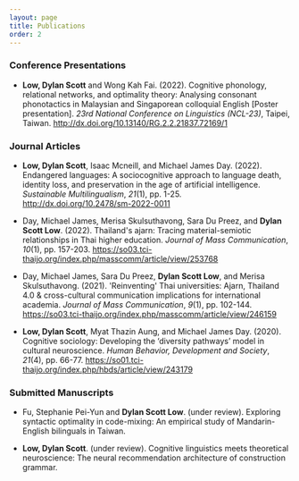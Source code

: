 ```yaml
---
layout: page
title: Publications
order: 2
---
```


### Conference Presentations

* <p class="citation-list"><b>Low, Dylan Scott</b> and Wong Kah Fai. (2022). Cognitive phonology, relational networks, and optimality theory: Analysing consonant phonotactics in Malaysian and Singaporean colloquial English [Poster presentation]. <i>23rd National Conference on Linguistics (NCL-23)</i>, Taipei, Taiwan. <a href="http://dx.doi.org/10.13140/RG.2.2.21837.72169/1" target="_blank" rel="noopener noreferrer">http://dx.doi.org/10.13140/RG.2.2.21837.72169/1</a> <i class="ai ai-open-access"></i></p>
  
### Journal Articles

* <p class="citation-list"><b>Low, Dylan Scott</b>, Isaac Mcneill, and Michael James Day. (2022). Endangered languages: A sociocognitive approach to language death, identity loss, and preservation in the age of artificial intelligence. <i>Sustainable Multilingualism</i>, <i>21</i>(1), pp. 1-25. <a href="http://dx.doi.org/10.2478/sm-2022-0011" target="_blank" rel="noopener noreferrer">http://dx.doi.org/10.2478/sm-2022-0011</a> <i class="ai ai-scopus"></i> <i class="ai ai-open-access"></i></p>

* <p class="citation-list">Day, Michael James, Merisa Skulsuthavong, Sara Du Preez, and <b>Dylan Scott Low</b>. (2022). Thailand's ajarn: Tracing material-semiotic relationships in Thai higher education. <i>Journal of Mass Communication</i>, <i>10</i>(1), pp. 157-203. <a href="https://so03.tci-thaijo.org/index.php/masscomm/article/view/253768" target="_blank" rel="noopener noreferrer">https://so03.tci-thaijo.org/index.php/masscomm/article/view/253768</a> <i class="ai ai-open-access"></i></p>

* <p class="citation-list">Day, Michael James, Sara Du Preez, <b>Dylan Scott Low</b>, and Merisa Skulsuthavong. (2021). 'Reinventing' Thai universities: Ajarn, Thailand 4.0 & cross-cultural communication implications for international academia. <i>Journal of Mass Communication</i>, <i>9</i>(1), pp. 102-144. <a href="https://so03.tci-thaijo.org/index.php/masscomm/article/view/246159" target="_blank" rel="noopener noreferrer">https://so03.tci-thaijo.org/index.php/masscomm/article/view/246159</a> <i class="ai ai-open-access"></i></p>

* <p class="citation-list"><b>Low, Dylan Scott</b>, Myat Thazin Aung, and Michael James Day. (2020). Cognitive sociology: Developing the ‘diversity pathways’ model in cultural neuroscience. <i>Human Behavior, Development and Society</i>, <i>21</i>(4), pp. 66-77. <a href="https://so01.tci-thaijo.org/index.php/hbds/article/view/243179" target="_blank" rel="noopener noreferrer">https://so01.tci-thaijo.org/index.php/hbds/article/view/243179</a> <i class="ai ai-open-access"></i></p>

### Submitted Manuscripts

* <p class="citation-list">Fu, Stephanie Pei-Yun and <b>Dylan Scott Low</b>. (under review). Exploring syntactic optimality in code-mixing: An empirical study of Mandarin-English bilinguals in Taiwan.</p>

* <p class="citation-list"><b>Low, Dylan Scott</b>. (under review). Cognitive linguistics meets theoretical neuroscience: The neural recommendation architecture of construction grammar.</p>
